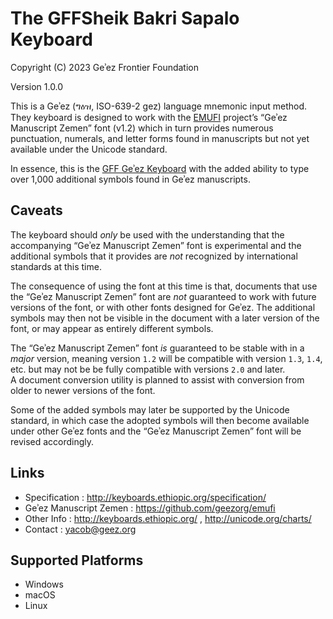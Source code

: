 The GFFSheik Bakri Sapalo Keyboard
=========================================

Copyright (C) 2023 Geʾez Frontier Foundation

Version 1.0.0

This is a Geʾez (ግዕዝ, ISO-639-2 gez) language mnemonic input method. They keyboard is designed
to work with the [EMUFI](https://emufi.geez.org/) project’s “Geʾez Manuscript Zemen” font (v1.2) which in turn 
provides numerous punctuation, numerals, and letter forms found in manuscripts but not yet available under 
the Unicode standard.

In essence, this is the [GFF Geʾez Keyboard](https://github.com/keymanapp/keyboards/tree/master/release/gff/gff_geez)
with the added ability to type over 1,000 additional symbols found in Geʾez manuscripts.

Caveats
-------
The keyboard should *only* be used with the understanding that the accompanying “Geʾez Manuscript Zemen” font 
is experimental and the additional symbols that it provides are *not* recognized by international standards
at this time.

The consequence of using the font at this time is that, documents that use the “Geʾez Manuscript Zemen” font are *not*
guaranteed to work with future versions of the font, or with other fonts designed for Geʾez. The additional
symbols may then not be visible in the document with a later version of the font, or may appear as entirely 
different symbols.

The “Geʾez Manuscript Zemen” font *is* guaranteed to be stable with in a *major* version, meaning version `1.2` will
be compatible with version `1.3`, `1.4`, etc. but may not be be fully compatible with versions `2.0` and later.  
A document conversion utility is planned to assist with conversion from older to newer versions of the font.

Some of the added symbols may later be supported by the Unicode standard, in which case the adopted symbols will 
then become available under other Geʾez fonts and the “Geʾez Manuscript Zemen” font will be revised accordingly.


Links
-----

 * Specification :  http://keyboards.ethiopic.org/specification/
 * Geʾez Manuscript Zemen : https://github.com/geezorg/emufi
 * Other Info    :  http://keyboards.ethiopic.org/ , http://unicode.org/charts/
 * Contact       :  yacob@geez.org

Supported Platforms
-------------------
 * Windows
 * macOS
 * Linux

